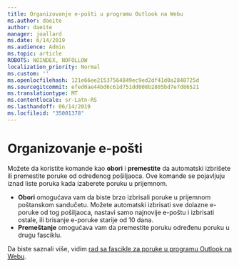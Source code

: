 ```yaml
---
title: Organizovanje e-pošti u programu Outlook na Webu
ms.author: daeite
author: daeite
manager: joallard
ms.date: 6/14/2019
ms.audience: Admin
ms.topic: article
ROBOTS: NOINDEX, NOFOLLOW
localization_priority: Normal
ms.custom: ''
ms.openlocfilehash: 121e66ee21537564849ec9ed2df41d0a2848725d
ms.sourcegitcommit: efed0ae44bd6c61d751dd008b2885bd7e7d86521
ms.translationtype: MT
ms.contentlocale: sr-Latn-RS
ms.lasthandoff: 06/14/2019
ms.locfileid: "35001378"
---
```

# <a name="organize-your-email"></a>Organizovanje e-pošti

Možete da koristite komande kao **obori** i **premestite** da automatski izbrišete ili premestite poruke od određenog pošiljaoca. Ove komande se pojavljuju iznad liste poruka kada izaberete poruku u prijemnom.

- **Obori** omogućava vam da biste brzo izbrisali poruke u prijemnom poštanskom sandučetu. Možete automatski izbrisati sve dolazne e-poruke od tog pošiljaoca, nastavi samo najnovije e-poštu i izbrisati ostale, ili brisanje e-poruke starije od 10 dana.
- **Premeštanje** omogućava vam da premestite poruku određenu poruku u drugu fasciklu.

Da biste saznali više, vidim [rad sa fascikle za poruke u programu Outlook na Webu](https://support.office.com/article/ae0f10d6-54e7-4f29-acd3-78cdc3fdcb9f).